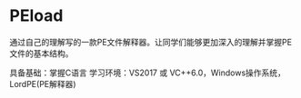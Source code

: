 # PEload
通过自己的理解写的一款PE文件解释器。让同学们能够更加深入的理解并掌握PE文件的基本结构。

具备基础：掌握C语言
学习环境：VS2017 或 VC++6.0，Windows操作系统，LordPE(PE解释器)
